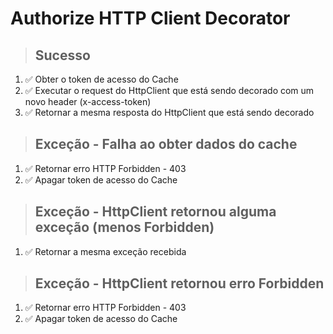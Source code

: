 # Authorize HTTP Client Decorator

> ## Sucesso
1. ✅ Obter o token de acesso do Cache
2. ✅ Executar o request do HttpClient que está sendo decorado com um novo header (x-access-token)
3. ✅ Retornar a mesma resposta do HttpClient que está sendo decorado

> ## Exceção - Falha ao obter dados do cache
1. ✅ Retornar erro HTTP Forbidden - 403
2. ✅ Apagar token de acesso do Cache

> ## Exceção - HttpClient retornou alguma exceção (menos Forbidden)
1. ✅ Retornar a mesma exceção recebida

> ## Exceção - HttpClient retornou erro Forbidden
1. ✅ Retornar erro HTTP Forbidden - 403
2. ✅ Apagar token de acesso do Cache